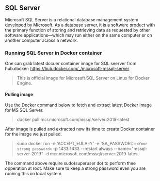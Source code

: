 ## SQL Server

Microsoft SQL Server is a relational database management system developed by Microsoft. As a database server, it is a software product with the primary function of storing and retrieving data as requested by other software applications—which may run either on the same computer or on another computer across a network.

### Running SQL Server in Docker container
One can grab latest docuer container image for SQL seerver from hub.docker: https://hub.docker.com/_/microsoft-mssql-server
> This is official image for Microsoft SQL Server on Linux for Docker Engine.

#### Pulling image
Use the Docker command below to fetch and extract latest Docker Image for MS SQL Server.
> docker pull mcr.microsoft.com/mssql/server:2019-latest

After image is pulled and extracted now its time to create Docker container for the image we just pulled.
> sudo docker run -e 'ACCEPT_EULA=Y' -e 'SA_PASSWORD=```<Your strong password>``` -p 1433:1433 --restart always --name="mssql-server-2019"  -d mcr.microsoft.com/mssql/server:2019-latest

The command above require sudo(superuser do) to perform thee opperation at root.
Make sure to keep a strong password even you are running this on local system.
